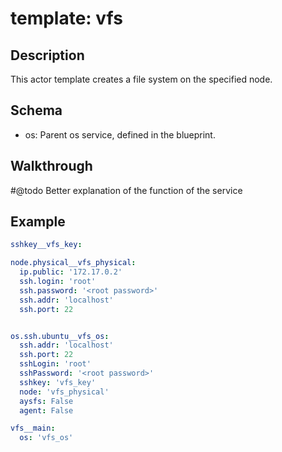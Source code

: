 # template: vfs

## Description

This actor template creates a file system on the specified node.

## Schema

- os: Parent os service, defined in the blueprint.

## Walkthrough

#@todo Better explanation of the function of the service
## Example

```yaml
sshkey__vfs_key:

node.physical__vfs_physical:
  ip.public: '172.17.0.2'
  ssh.login: 'root'
  ssh.password: '<root password>'
  ssh.addr: 'localhost'
  ssh.port: 22


os.ssh.ubuntu__vfs_os:
  ssh.addr: 'localhost'
  ssh.port: 22
  sshLogin: 'root'
  sshPassword: '<root password>'
  sshkey: 'vfs_key'
  node: 'vfs_physical'
  aysfs: False
  agent: False

vfs__main:
  os: 'vfs_os'
```
